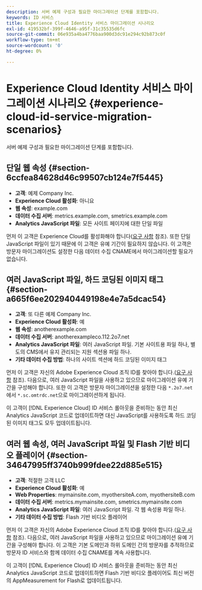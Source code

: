 ```yaml
---
description: 서버 예제 구성과 필요한 마이그레이션 단계를 포함합니다.
keywords: ID 서비스
title: Experience Cloud Identity 서비스 마이그레이션 시나리오
exl-id: 419532bf-399f-4646-a95f-31c35535d6fc
source-git-commit: 06e935a4ba4776baa900d3dc91e294c92b873c0f
workflow-type: tm+mt
source-wordcount: '0'
ht-degree: 0%

---
```


# Experience Cloud Identity 서비스 마이그레이션 시나리오 {#experience-cloud-id-service-migration-scenarios}

서버 예제 구성과 필요한 마이그레이션 단계를 포함합니다.

## 단일 웹 속성 {#section-6ccfea84628d46c99507cb124e7f5445}

* **고객**: 예제 Company Inc.
* **Experience Cloud 활성화**: 아니요
* **웹 속성**: example.com
* **데이터 수집 서버**: metrics.example.com, smetrics.example.com
* **Analytics JavaScript 파일**: 모든 사이트 페이지에 대한 단일 파일

먼저 이 고객은 Experience Cloud를 활성화해야 합니다([요구 사항](../../reference/requirements.md) 참조). 또한 단일 JavaScript 파일이 있기 때문에 이 고객은 유예 기간이 필요하지 않습니다. 이 고객은 방문자 마이그레이션도 설정한 다음 데이터 수집 CNAME에서 마이그레이션할 필요가 없습니다.

## 여러 JavaScript 파일, 하드 코딩된 이미지 태그 {#section-a665f6ee202940449198e4e7a5dcac54}

* **고객**: 또 다른 예제 Company Inc.
* **Experience Cloud 활성화**: 예
* **웹 속성**: anotherexample.com
* **데이터 수집 서버**: anotherexampleco.112.2o7.net
* **Analytics JavaScript 파일**: 여러 JavaScript 파일. 기본 사이트용 파일 하나, 별도의 CMS에서 유지 관리되는 지원 섹션용 파일 하나.
* **기타 데이터 수집 방법**: 하나의 사이트 섹션에 하드 코딩된 이미지 태그

먼저 이 고객은 자신의 Adobe Experience Cloud 조직 ID를 찾아야 합니다.([요구 사항](../../reference/requirements.md) 참조). 다음으로, 여러 JavaScript 파일을 사용하고 있으므로 마이그레이션 유예 기간을 구성해야 합니다. 또한 이 고객은 방문자 마이그레이션을 설정한 다음 `*.2o7.net`에서 `*.sc.omtrdc.net`으로 마이그레이션하게 됩니다.

이 고객이 [!DNL Experience Cloud] ID 서비스 롤아웃을 준비하는 동안 최신 Analytics JavaScript 코드로 업데이트하면 대신 JavaScript를 사용하도록 하드 코딩된 이미지 태그도 모두 업데이트됩니다.

## 여러 웹 속성, 여러 JavaScript 파일 및 Flash 기반 비디오 플레이어 {#section-34647995ff3740b999fdee22d885e515}

* **고객**: 적절한 고객 LLC
* **Experience Cloud 활성화**: 예
* **Web Properties**: mymainsite.com, myothersiteA.com, myothersiteB.com
* **데이터 수집 서버**: metrics.mymainsite.com, smetrics.mymainsite.com
* **Analytics JavaScript 파일**: 여러 JavaScript 파일. 각 웹 속성용 파일 하나.
* **기타 데이터 수집 방법**: Flash 기반 비디오 플레이어

먼저 이 고객은 자신의 Adobe Experience Cloud 조직 ID를 찾아야 합니다.([요구 사항](../../reference/requirements.md) 참조). 다음으로, 여러 JavaScript 파일을 사용하고 있으므로 마이그레이션 유예 기간을 구성해야 합니다. 이 고객은 기본 도메인과 하위 도메인 간의 방문자를 추적하므로 방문자 ID 서비스와 함께 데이터 수집 CNAME를 계속 사용합니다.

이 고객이 [!DNL Experience Cloud] ID 서비스 롤아웃을 준비하는 동안 최신 Analytics JavaScript 코드로 업데이트하면 Flash 기반 비디오 플레이어도 최신 버전의 AppMeasurement for Flash로 업데이트됩니다.
